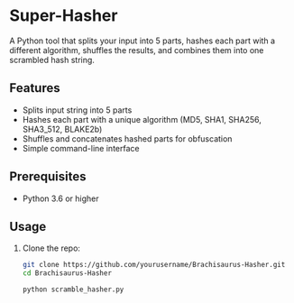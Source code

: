 # Super-Hasher




A Python tool that splits your input into 5 parts, hashes each part with a different algorithm, shuffles the results, and combines them into one scrambled hash string.

## Features

- Splits input string into 5 parts
- Hashes each part with a unique algorithm (MD5, SHA1, SHA256, SHA3_512, BLAKE2b)
- Shuffles and concatenates hashed parts for obfuscation
- Simple command-line interface

## Prerequisites

- Python 3.6 or higher

## Usage

1. Clone the repo:

   ```bash
   git clone https://github.com/yourusername/Brachisaurus-Hasher.git
   cd Brachisaurus-Hasher

   ```

   ```bash
   python scramble_hasher.py

